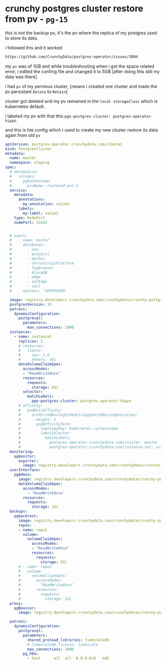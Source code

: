 # crunchy postgres cluster restore from pv -  `pg-15`

this is not the backup pv, it's the pv where the replica of my postgres used to store its data.

i followed this and it worked
```bash
https://github.com/CrunchyData/postgres-operator/issues/3084
```

my `pv` was of 1GB and while troubleshooting when i got the space related error, i edited the confing file and changed it to 5GB [after doing this still my data was there]

i had `pv` of my pervious cluster, [means i created one cluster and made the pv persistant `Delete` to `Retain`]

cluster got deleted and my pv remained in the `local storageClass` which is kubernetes default.

i labeled my pv with that this `pgo-postgres-cluster: postgres-operator-hippo`

and this is hte config which i used to create my new cluster restore its data again from old `pv`

```yaml
apiVersion: postgres-operator.crunchydata.com/v1beta1
kind: PostgresCluster
metadata:
  name: master
  namespace: staging
spec:
  # dataSource:
  #   volumes:
  #     pgDataVolume:
  #       pvcName: restored-pvc-1
  service:
    metadata:
      annotations:
        my-annotation: value1
      labels:
        my-label: value2
    type: NodePort
    nodePort: 32432


  # users:
  #   - name: master
  #     databases:
  #       - zoo
  #       - projects
  #       - master
  #       - TerrestrialPlatform
  #       - TagBrowser
  #       - AlarmDB
  #       - edge
  #       - notEdge
  #       - iocl
  #     options: 'SUPERUSER'

  image: registry.developers.crunchydata.com/crunchydata/crunchy-postgres:ubi8-15.3-2
  postgresVersion: 15
  patroni:
    dynamicConfiguration:
      postgresql:
        parameters:
          max_connections: 1000
  instances:
    - name: instance1
      replicas: 2
      # resources:
      #   limits:
      #     cpu: 1.0
      #     memory: 1Gi
      dataVolumeClaimSpec:
        accessModes:
        - "ReadWriteOnce"
        resources:
          requests:
            storage: 5Gi
        selector:
          matchLabels:
            pgo-postgres-cluster: postgres-operator-hippo
      # affinity:
      #   podAntiAffinity:
      #     preferredDuringSchedulingIgnoredDuringExecution:
      #     - weight: 1
      #       podAffinityTerm:
      #         topologyKey: kubernetes.io/hostname
      #         labelSelector:
      #           matchLabels:
      #             postgres-operator.crunchydata.com/cluster: master
      #             postgres-operator.crunchydata.com/instance-set: instance1
  monitoring:
    pgmonitor:
      exporter:
        image: registry.developers.crunchydata.com/crunchydata/crunchy-postgres-exporter:ubi8-5.5.0-0
  userInterface:
    pgAdmin:
      image: registry.developers.crunchydata.com/crunchydata/crunchy-pgadmin4:ubi8-4.30-19
      dataVolumeClaimSpec:
        accessModes:
          - 'ReadWriteOnce'
        resources:
          requests:
            storage: 1Gi
  backups:
    pgbackrest:
      image: registry.developers.crunchydata.com/crunchydata/crunchy-pgbackrest:ubi8-2.45-2
      repos:
      - name: repo1
        volume:
          volumeClaimSpec:
            accessModes:
            - "ReadWriteOnce"
            resources:
              requests:
                storage: 5Gi
      # - name: repo2
      #   volume:
      #     volumeClaimSpec:
      #       accessModes:
      #       - "ReadWriteOnce"
      #       resources:
      #         requests:
      #           storage: 1Gi
  proxy:
    pgBouncer:
      image: registry.developers.crunchydata.com/crunchydata/crunchy-pgbouncer:ubi8-1.19-2

  patroni:
    dynamicConfiguration:
      postgresql:
        parameters:
          shared_preload_libraries: timescaledb 
          # timescaledb.license: timescale
          max_connections: 1000
        pg_hba:
          - host      all  all  0.0.0.0/0   md5

```
